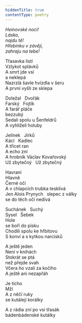 ```yaml
---
hiddenTitle: true
contentType: poetry
---
```


<section>

_Heinovské noci!  
Lásko,  
najdu tě!  
Hřebínku v závěji,  
zahraju na tebe!_

</section>

<section>

Třasavka listí  
Vzlykot splávků  
A smrt jde vsí  
a neklepá  
Nazrzlá šavle hvízdla v šeru  
A první vyšli ze sklepa

Doležal   Dvořák  
Farský   Fojtík  
A farář pláče  
bezzubý  
Sedali spolu u Šenfeldrů  
A vyhlíželi holuby

Jelínek   Jirků  
Kácl   Kadlec  
A třicet ran  
A echo zní  
A hrobník Václav Kovařovský  
Už zbytečný   Už zbytečný

Havrani  
Hlavně  
Černé oči  
A v chlapcích trubka tesklivá  
Jen Alois Prynych   slepec z války  
se do těch očí nedívá

Suchánek   Suchý  
Sysel   Šebek  
Hole  
se boří do písku  
Chodili spolu ke hřbitovu  
S konví a s kytkou narcisků

A ještě jeden  
Není v knihách  
Stokrát se ptá  
než přejde svah  
Včera ho vzali za kočího  
A ještě ani nezapřáh

Je ticho  
Mží  
A z něčí ruky  
se kutálejí korálky

A z rádia zní po vsi třasák  
bádenbádenské kutálky

</section>
